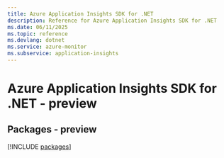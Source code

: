 ```yaml
---
title: Azure Application Insights SDK for .NET
description: Reference for Azure Application Insights SDK for .NET
ms.date: 06/11/2025
ms.topic: reference
ms.devlang: dotnet
ms.service: azure-monitor
ms.subservice: application-insights
---
```

# Azure Application Insights SDK for .NET - preview
## Packages - preview
[!INCLUDE [packages](application-insights-index.md)]